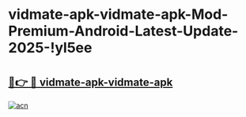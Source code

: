 # vidmate-apk-vidmate-apk-Mod-Premium-Android-Latest-Update-2025-!yl5ee

# <h2><a href="https://8a10g7.esa.edu.pl?title=vidmate-apk-vidmate-apk&ref=yl5ee">🔗👉 🔴 vidmate-apk-vidmate-apk</a></h2>

[![acn](https://github.com/user-attachments/assets/0f9c940e-d8b0-45ae-aac7-cd30a18b3e1c)](https://8a10g7.esa.edu.pl?title=vidmate-apk-vidmate-apk&ref=yl5ee)

